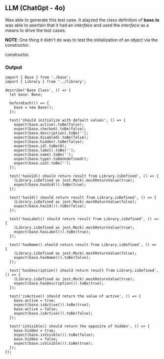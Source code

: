 ## LLM (ChatGpt - 4o)
Was able to generate this test case. It alayzed the class definition of **base.ts** was able to asertain that it had an *interface* and used the *interface* as a means to drive the test cases.

**NOTE**: One thing it didn't do was to test the initialization of an object via the constructor.

constructor.

### Output

```code
import { Base } from './base';
import { Library } from '../library';

describe('Base Class', () => {
  let base: Base;

  beforeEach(() => {
    base = new Base();
  });

  test('should initialize with default values', () => {
    expect(base.active).toBe(false);
    expect(base.checked).toBe(false);
    expect(base.description).toBe('');
    expect(base.disabled).toBe(false);
    expect(base.hidden).toBe(false);
    expect(base.id).toBe(0);
    expect(base.label).toBe('');
    expect(base.name).toBe('');
    expect(base.type).toBeUndefined();
    expect(base.uid).toBe('');
  });

  test('hasUid() should return result from Library.isDefined', () => {
    (Library.isDefined as jest.Mock).mockReturnValue(true);
    expect(base.hasUid()).toBe(true);
  });

  test('hasId() should return result from Library.isDefined', () => {
    (Library.isDefined as jest.Mock).mockReturnValue(false);
    expect(base.hasId()).toBe(false);
  });

  test('hasLabel() should return result from Library.isDefined', () => {
    (Library.isDefined as jest.Mock).mockReturnValue(true);
    expect(base.hasLabel()).toBe(true);
  });

  test('hasName() should return result from Library.isDefined', () => {
    (Library.isDefined as jest.Mock).mockReturnValue(false);
    expect(base.hasName()).toBe(false);
  });

  test('hasDescription() should return result from Library.isDefined', () => {
    (Library.isDefined as jest.Mock).mockReturnValue(true);
    expect(base.hasDescription()).toBe(true);
  });

  test('isActive() should return the value of active', () => {
    base.active = true;
    expect(base.isActive()).toBe(true);
    base.active = false;
    expect(base.isActive()).toBe(false);
  });

  test('isVisible() should return the opposite of hidden', () => {
    base.hidden = true;
    expect(base.isVisible()).toBe(false);
    base.hidden = false;
    expect(base.isVisible()).toBe(true);
  });
});

```